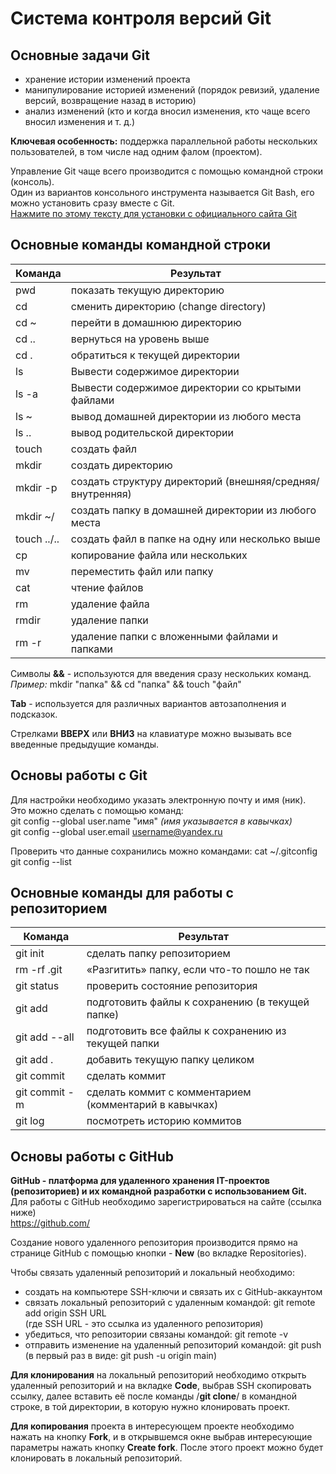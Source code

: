 # Система контроля версий Git

## Основные задачи Git

* хранение истории изменений проекта
* манипулирование историей изменений (порядок ревизий, удаление версий, возвращение назад в историю)
* анализ изменений (кто и когда вносил изменения, кто чаще всего вносил изменения и т. д.)

**Ключевая особенность:** поддержка параллельной работы нескольких пользователей, в том числе над одним фалом (проектом).

Управление Git чаще всего производится с помощью командной строки (консоль).  
Один из вариантов консольного инструмента называется Git Bash, его можно установить сразу вместе с Git.  
[Нажмите по этому тексту для установки с официального сайта Git](https://git-scm.com/download/win)  

## Основные команды командной строки

| Команда    | Результат                                                |
|------------|----------------------------------------------------------|
|pwd         | показать текущую директорию                              |
|cd          | сменить директорию (change directory)                    |
|cd ~        | перейти в домашнюю директорию                            |
|cd ..       | вернуться на уровень выше                                |
|cd .        | обратиться к текущей директории                          |
|ls          | Вывести содержимое директории                            |
|ls -a       | Вывести содержимое директории со крытыми файлами         |
|ls ~        | вывод домашней директории из любого места                |
|ls ..       | вывод родительской директории                            |
|touch       | создать файл                                             |
|mkdir       | создать директорию                                       |
|mkdir -p    | создать структуру директорий (внешняя/средняя/внутренняя)|
|mkdir ~/    | создать папку в домашней директории из любого места      |
|touch ../.. | создать файл в папке на одну или несколько выше          |
|cp          | копирование файла или нескольких                         |
|mv          | переместить файл или папку                               |
|cat         | чтение файлов                                            |
|rm          | удаление файла                                           |
|rmdir       | удаление папки                                           |
|rm -r       | удаление папки с вложенными файлами и папками            |

Символы **&&** - используются для введения сразу нескольких команд.  
*Пример:* mkdir "папка" && cd "папка" && touch "файл"

**Tab** - используется для различных вариантов автозаполнения и подсказок.

Стрелками **ВВЕРХ** или **ВНИЗ** на клавиатуре можно вызывать все введенные предыдущие команды.


## Основы работы с Git

Для настройки необходимо указать электронную почту и имя (ник).  
Это можно сделать с помощью команд:  
git config --global user.name "имя"  *(имя указывается в кавычках)*  
git config --global user.email username@yandex.ru

Проверить что данные сохранились можно командами: 
cat ~/.gitconfig
git config --list

## Основные команды для работы с репозиторием

| Команда    | Результат                                                  |
|------------|------------------------------------------------------------|
|git init      | сделать папку репозиторием                               |
|rm -rf .git   | «Разгитить» папку, если что-то пошло не так              |
|git status    | проверить состояние репозитория                          |
|git add       | подготовить файлы к сохранению (в текущей папке)         |
|git add --all | подготовить все файлы к сохранению из текущей папки      |
|git add .     | добавить текущую папку целиком                           |
|git commit    | сделать коммит                                           |
|git commit -m | сделать коммит с комментарием (комментарий в кавычках)   |
|git log       | посмотреть историю коммитов                              |


## Основы работы с GitHub

**GitHub - платформа для удаленного хранения IT-проектов (репозиториев) и их командной разработки с использованием Git.**  
Для работы с GitHub необходимо зарегистрироваться на сайте (ссылка ниже)  
https://github.com/

Создание нового удаленного репозитория производится прямо на странице GitHub с помощью кнопки - **New** (во вкладке Repositories).

Чтобы связать удаленный репозиторий и локальный необходимо:
* создать на компьютере SSH-ключи и связать их с GitHub-аккаунтом
* связать локальный репозиторий с удаленным командой: git remote add origin SSH URL  
  (где SSH URL - это ссылка из удаленного репозитория)
* убедиться, что репозитории связаны командой: git remote -v
* отправить изменение на удаленный репозиторий командой: git push  
  (в первый раз в виде: git push -u origin main)

**Для клонирования** на локальный репозиторий необходимо открыть удаленный репозиторий и на вкладке **Code**,
выбрав SSH скопировать ссылку, далее вставить её после команды /**git clone**/ в командной строке, в той директории, в которую нужно клонировать проект.

**Для копирования** проекта в интересующем проекте необходимо нажать на кнопку **Fork**, и в открывшемся окне выбрав интересующие параметры нажать кнопку **Create fork**. После этого проект можно будет клонировать в локальный репозиторий.


